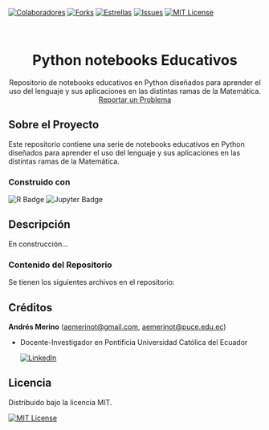 <!-- Encabezado -->
[![Colaboradores][contributors-shield]][contributors-url]
[![Forks][forks-shield]][forks-url]
[![Estrellas][stars-shield]][stars-url]
[![Issues][issues-shield]][issues-url]
[![MIT License][license-shield]][license-url]

<!-- Título -->
<br />
<div align="center">

<h1 align="center">Python notebooks Educativos</h1>
  <p align="center">
    Repositorio de notebooks educativos en Python diseñados para aprender el uso del lenguaje y sus aplicaciones en las distintas ramas de la Matemática.<br />
    <a href="https://github.com/ECFM-PUCE/Python-Notebooks-Educativos/issues">Reportar un Problema</a>
    <br />
  </p>
</div>


<!-- Cuerpo -->
## Sobre el Proyecto

Este repositorio contiene una serie de notebooks educativos en Python diseñados para aprender el uso del lenguaje y sus aplicaciones en las distintas ramas de la Matemática.


### Construido con

![R Badge](https://img.shields.io/badge/R-276DC3?logo=r&logoColor=fff&style=for-the-badge) ![Jupyter Badge](https://img.shields.io/badge/Jupyter-F37626?logo=jupyter&logoColor=fff&style=for-the-badge)

## Descripción

En construcción...

### Contenido del Repositorio

Se tienen los siguientes archivos en el repositorio:



## Créditos

**Andrés Merino** (aemerinot@gmail.com, aemerinot@puce.edu.ec) 

- Docente-Investigador en Pontificia Universidad Católica del Ecuador
  
  [![LinkedIn][linkedin-shield]][linkedin-url-aemt]


## Licencia

Distribuido bajo la licencia MIT. 

[![MIT License][license-shield]][license-url]



<!-- MARKDOWN LINKS & IMAGES -->
[contributors-shield]: https://img.shields.io/github/contributors/ECFM-PUCE/Python-Notebooks-Educativos.svg?style=for-the-badge
[contributors-url]: https://github.com/ECFM-PUCE/Python-Notebooks-Educativos/graphs/contributors
[forks-shield]: https://img.shields.io/github/forks/ECFM-PUCE/Python-Notebooks-Educativos.svg?style=for-the-badge
[forks-url]: https://github.com/ECFM-PUCE/Python-Notebooks-Educativos/forks
[stars-shield]: https://img.shields.io/github/stars/ECFM-PUCE/Python-Notebooks-Educativos?style=for-the-badge
[stars-url]: https://github.com/ECFM-PUCE/Python-Notebooks-Educativos/stargazers
[issues-shield]: https://img.shields.io/github/issues/ECFM-PUCE/Python-Notebooks-Educativos.svg?style=for-the-badge
[issues-url]: https://github.com/ECFM-PUCE/Python-Notebooks-Educativos/issues
[license-shield]: https://img.shields.io/github/license/ECFM-PUCE/Python-Notebooks-Educativos.svg?style=for-the-badge
[license-url]: https://es.wikipedia.org/wiki/Licencia_MIT
[linkedin-shield]: https://img.shields.io/badge/linkedin-%230077B5.svg?style=for-the-badge&logo=linkedin&logoColor=white
[linkedin-url-aemt]: https://www.linkedin.com/in/andrés-merino-010a9b12b/
